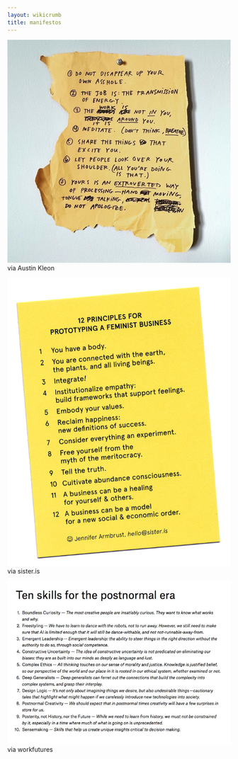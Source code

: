 ```yaml
---
layout: wikicrumb
title: manifestos
---
```


![](/img/wiki/manifestos/wiki-manifestos-01.jpg)
via Austin Kleon

![](/img/wiki/manifestos/wiki-manifestos-02.png)
via sister.is

![](/img/wiki/manifestos/10-skills.jpg)
via workfutures